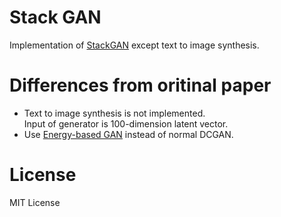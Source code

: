 Stack GAN
====

Implementation of [StackGAN](https://arxiv.org/abs/1612.03242) except text to image synthesis.

# Differences from oritinal paper

* Text to image synthesis is not implemented.  
Input of generator is 100-dimension latent vector.
* Use [Energy-based GAN](https://arxiv.org/abs/1609.03126) instead of normal DCGAN.

# License

MIT License
